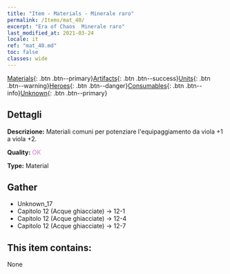 ```yaml
---
title: "Item - Materials - Minerale raro"
permalink: /Items/mat_40/
excerpt: "Era of Chaos  Minerale raro"
last_modified_at: 2021-03-24
locale: it
ref: "mat_40.md"
toc: false
classes: wide
---
```

 [Materials](/it/Items/){: .btn .btn--primary}[Artifacts](/it/Items/Artifacts/){: .btn .btn--success}[Units](/it/Items/Units/){: .btn .btn--warning}[Heroes](/it/Items/Heroes/){: .btn .btn--danger}[Consumables](/it/Items/Consumables/){: .btn .btn--info}[Unknown](/it/Items/Unknown/){: .btn .btn--primary}

## Dettagli
 **Descrizione:** Materiali comuni per potenziare l'equipaggiamento da viola +1 a viola +2.

 **Quality:** <span style="color: #DA70D6">OK</span>

 **Type:** Material

## Gather

*    Unknown_17 
*    Capitolo 12 (Acque ghiacciate) -> 12-1 
*    Capitolo 12 (Acque ghiacciate) -> 12-4 
*    Capitolo 12 (Acque ghiacciate) -> 12-7 

## This item contains:

  None


